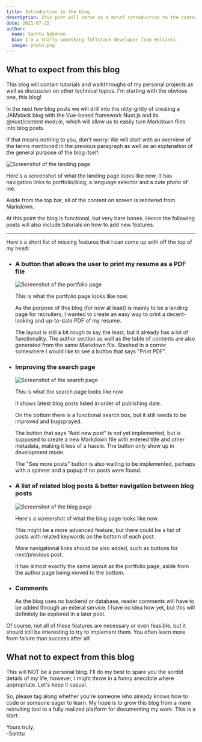 ```yaml
---
title: Introduction to the blog
description: This post will serve as a brief introduction to the content and purpose of this blog
date: 2021-07-25
author:
  name: Santtu Nykänen
  bio: I'm a thirty-something fullstack developer from Helsinki.
  image: photo.png
---
```


## What to expect from this blog

This blog will contain tutorials and walkthroughs of my personal projects as well as
discussion on other technical topics. I'm starting with the obvious one, this blog!

In the next few blog posts we will drill into the nitty-gritty of creating a JAMstack
blog with the Vue-based framework Nuxt.js and its @nuxt/content module, which will
allow us to easily turn Markdown files into blog posts.

If that means nothing to you, don't worry: We will start with an overview of the terms
mentioned in the previous paragraph as well as an explanation of the general purpose
of the blog itself.

<img src="index.png" alt="Screenshot of the landing page" />

Here's a screenshot of what the landing page looks like now. It has navigation
links to portfolio/blog, a language selector and a cute photo of me.

Aside from the top bar, all of the content on screen is rendered from Markdown.

At this point the blog is functional, but very bare bones. Hence the following posts
will also include tutorials on how to add new features.

***

Here's a short list of missing features that I can come up with off the top of my head:
* ### A button that allows the user to print my resume as a PDF file  
  <img src="portfolio.png" alt="Screenshot of the portfolio page" />
  
  This is what the portfolio page looks like now.
 
  As the porpose of this blog (for now at least) is mainly to be a landing page
  for recruiters, I wanted to create an easy way to print a decent-looking and
  up-to-date PDF of my resume.

  The layout is still a bit rough to say the least, but it already has a lot of
  functionality. The author section as well as the table of contents are also
  generated from the same Markdown file. Stashed in a corner somewhere I would
  like to see a button that says "Print PDF".
* ### Improving the search page  
  <img src="search.png" alt="Screenshot of the search page" />

  This is what the search page looks like now
  
  It shows latest blog posts listed
  in order of publishing date.

  On the bottom there is a functional search box, but it still needs to be improved
  and bugsprayed.  

  The button that says "Add new post" is not yet implemented, but is supposed to
  create a new Markdown file with entered title and other metadata, making it less
  of a hassle. The button only show up in development mode.

  The "See more posts" button is also waiting to be implemented, perhaps with a
  spinner and a popup if no posts were found.
* ### A list of related blog posts & better navigation between blog posts 
  <img src="blog.png" alt="Screenshot of the blog page" />

  Here's a screenshot of what the blog page looks like now.

  This might be a more advanced feature, but there could be a list of posts with
  related keywords on the bottom of each post.

  More navigational links should be also added, such as buttons for next/previous
  post.

  It has almost exactly the same layout as the portfolio page, aside from the author
  page being moved to the bottom.
* ### Comments  
  As the blog uses no backend or database, reader comments will have to be added
  through an exteral service. I have no idea how yet, but this will definitely be
  explored in a later post.

Of course, not all of these features are necessary or even feasible, but it should
still be interesting to try to implement them. You often learn more from failure than
success after all!

## What not to expect from this blog

This will NOT be a personal blog. I'll do my best to spare you the sordid details of
my life, however, I might throw in a funny anecdote where appropriate. Let's keep it
casual.

So, please tag along whether you're someone who already knows how to code or someone
eager to learn. My hope is to grow this blog from a mere recruiting tool to a fully
realized platform for documenting my work. This is a start.

Yours truly,  
-Santtu
